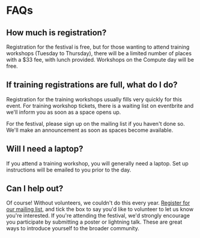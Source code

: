 # FAQs

## How much is registration?

Registration for the festival is free, but for those wanting to attend training workshops (Tuesday to Thursday), there will be a limited number of places with a $33 fee, with lunch provided. Workshops on the Compute day will be free.

## If training registrations are full, what do I do?

Registration for the training workshops usually fills very quickly for this event. For training workshop tickets, there is a waiting list on eventbrite and we'll inform you as soon as a space opens up.

For the festival, please sign up on the mailing list if you haven't done so. We'll make an announcement as soon as spaces become available.

## Will I need a laptop?

If you attend a training workshop, you will generally need a laptop. Set up instructions will be emailed to you prior to the day.

## Can I help out?

Of course! Without volunteers, we couldn't do this every year. <a href="https://docs.google.com/forms/d/e/1FAIpQLSf84vKYZADlIzdNvAcSW9mSZbU9XYhIqZKxaRdmMDDBm5dgNQ/viewform">Register for our mailing list</a>, and tick the box to say you'd like to volunteer to let us know you're interested. If you're attending the festival, we'd strongly encourage you participate by submitting a poster or lightning talk. These are great ways to introduce yourself to the broader community.
